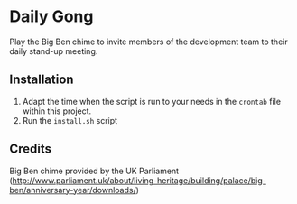 # Daily Gong

Play the Big Ben chime to invite members of the development team to their daily
stand-up meeting.

## Installation

1. Adapt the time when the script is run to your needs in the `crontab` file
within this project.
1. Run the `install.sh` script

## Credits

Big Ben chime provided by the UK Parliament
(http://www.parliament.uk/about/living-heritage/building/palace/big-ben/anniversary-year/downloads/)
